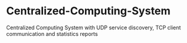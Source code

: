 # Centralized-Computing-System
Centralized Computing System with UDP service discovery, TCP client communication and statistics reports
